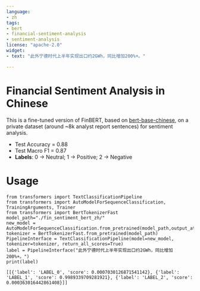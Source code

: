 ```yaml
---
language: 
- zh
tags:
- bert
- financial-sentiment-analysis
- sentiment-analysis
license: "apache-2.0"  
widget:
- text: "此外宁德时代上半年实现出口约2GWh，同比增加200%+。"

---
```


# Financial Sentiment Analysis in Chinese
This is a fine-tuned version of FinBERT, based on [bert-base-chinese](https://huggingface.co/bert-base-chinese), on a private dataset (around ~8k analyst report sentences) for sentiment analysis. 

* Test Accuracy = 0.88
* Test Macro F1 = 0.87  
* **Labels**: 0 -> Neutral; 1 -> Positive; 2 -> Negative

# Usage
```
from transformers import TextClassificationPipeline
from transformers import AutoModelForSequenceClassification, TrainingArguments, Trainer
from transformers import BertTokenizerFast
model_path="./fin_sentiment_bert_zh/"
new_model = AutoModelForSequenceClassification.from_pretrained(model_path,output_attentions=True)
tokenizer = BertTokenizerFast.from_pretrained(model_path)
PipelineInterface = TextClassificationPipeline(model=new_model, tokenizer=tokenizer, return_all_scores=True)
label = PipelineInterface("此外宁德时代上半年实现出口约2GWh，同比增加200%+。") 
print(label)
```
```
[[{'label': 'LABEL_0', 'score': 0.0007030126871541142}, {'label': 'LABEL_1', 'score': 0.9989339709281921}, {'label': 'LABEL_2', 'score': 0.000363016442861408}]]
```
